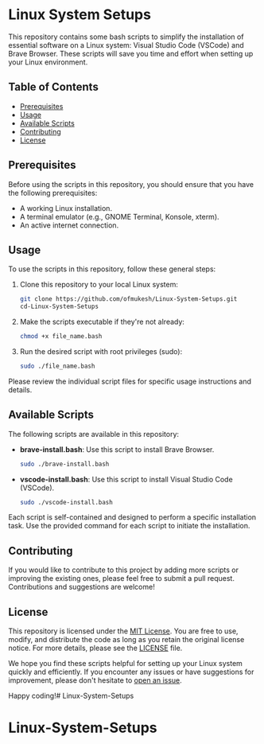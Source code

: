 
# Linux System Setups

This repository contains some bash scripts to simplify the installation of essential software on a Linux system: Visual Studio Code (VSCode) and Brave Browser. These scripts will save you time and effort when setting up your Linux environment.

## Table of Contents

- [Prerequisites](#prerequisites)
- [Usage](#usage)
- [Available Scripts](#available-scripts)
- [Contributing](#contributing)
- [License](#license)

## Prerequisites

Before using the scripts in this repository, you should ensure that you have the following prerequisites:

- A working Linux installation.
- A terminal emulator (e.g., GNOME Terminal, Konsole, xterm).
- An active internet connection.

## Usage

To use the scripts in this repository, follow these general steps:

1. Clone this repository to your local Linux system:

   ```bash
   git clone https://github.com/ofmukesh/Linux-System-Setups.git
   cd-Linux-System-Setups
   ```

2. Make the scripts executable if they're not already:

   ```bash
   chmod +x file_name.bash
   ```

3. Run the desired script with root privileges (sudo):

   ```bash
   sudo ./file_name.bash
   ```

Please review the individual script files for specific usage instructions and details.

## Available Scripts

The following scripts are available in this repository:

- **brave-install.bash**: Use this script to install Brave Browser.

  ```bash
  sudo ./brave-install.bash
  ```

- **vscode-install.bash**: Use this script to install Visual Studio Code (VSCode).

  ```bash
  sudo ./vscode-install.bash
  ```

Each script is self-contained and designed to perform a specific installation task. Use the provided command for each script to initiate the installation.

## Contributing

If you would like to contribute to this project by adding more scripts or improving the existing ones, please feel free to submit a pull request. Contributions and suggestions are welcome!

## License

This repository is licensed under the [MIT License](LICENSE). You are free to use, modify, and distribute the code as long as you retain the original license notice. For more details, please see the [LICENSE](LICENSE) file.

We hope you find these scripts helpful for setting up your Linux system quickly and efficiently. If you encounter any issues or have suggestions for improvement, please don't hesitate to [open an issue](https://github.com/ofmukesh/Linux-System-Setups/issues).

Happy coding!# Linux-System-Setups
# Linux-System-Setups
